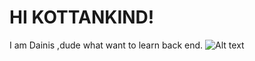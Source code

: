 # HI KOTTANKIND!
I am Dainis ,dude what want to learn back end. 
![Alt text](https://github.com/RazdolbayOne/kottans-backend/blob/master/Tombili-3.jpg)
